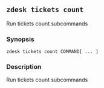## `zdesk tickets count`

Run tickets count subcommands

### Synopsis

    zdesk tickets count COMMAND[ ... ]

### Description

Run tickets count subcommands

